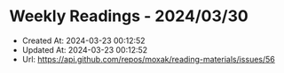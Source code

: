 # Weekly Readings - 2024/03/30

- Created At: 2024-03-23 00:12:52
- Updated At: 2024-03-23 00:12:52
- Url: https://api.github.com/repos/moxak/reading-materials/issues/56

